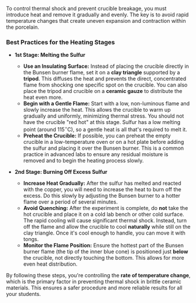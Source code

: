 To control thermal shock and prevent crucible breakage, you must introduce heat and remove it gradually and evenly. The key is to avoid rapid temperature changes that create uneven expansion and contraction within the porcelain.

### **Best Practices for the Heating Stages**

* **1st Stage: Melting the Sulfur**
    * **Use an Insulating Surface:** Instead of placing the crucible directly in the Bunsen burner flame, set it on a **clay triangle** supported by a **tripod**. This diffuses the heat and prevents the direct, concentrated flame from shocking one specific spot on the crucible. You can also place the tripod and crucible on a **ceramic gauze** to distribute the heat even more. 
    * **Begin with a Gentle Flame:** Start with a low, non-luminous flame and slowly increase the heat. This allows the crucible to warm up gradually and uniformly, minimizing thermal stress. You should not have the crucible "red hot" at this stage. Sulfur has a low melting point (around $115^\circ \text{C}$), so a gentle heat is all that's required to melt it.
    * **Preheat the Crucible:** If possible, you can preheat the empty crucible in a low-temperature oven or on a hot plate before adding the sulfur and placing it over the Bunsen burner. This is a common practice in advanced labs to ensure any residual moisture is removed and to begin the heating process slowly.

* **2nd Stage: Burning Off Excess Sulfur**
    * **Increase Heat Gradually:** After the sulfur has melted and reacted with the copper, you will need to increase the heat to burn off the excess. Do this slowly by adjusting the Bunsen burner to a hotter flame over a period of several minutes.
    * **Avoid Quenching:** After the experiment is complete, do **not** take the hot crucible and place it on a cold lab bench or other cold surface. The rapid cooling will cause significant thermal shock. Instead, turn off the flame and allow the crucible to cool **naturally** while still on the clay triangle. Once it's cool enough to handle, you can move it with tongs.
    * **Monitor the Flame Position:** Ensure the hottest part of the Bunsen burner flame (the tip of the inner blue cone) is positioned just **below** the crucible, not directly touching the bottom. This allows for more even heat distribution.

By following these steps, you're controlling the **rate of temperature change**, which is the primary factor in preventing thermal shock in brittle ceramic materials. This ensures a safer procedure and more reliable results for all your students.